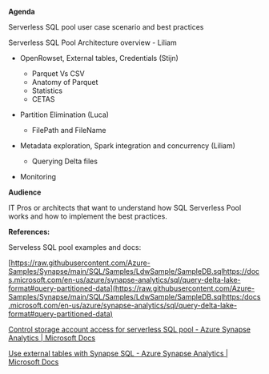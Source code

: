 

**Agenda**

 

Serverless SQL pool user case scenario and best practices

 

Serverless SQL  Pool Architecture overview - Liliam

- OpenRowset, External tables, Credentials (Stijn)
	- Parquet Vs CSV
	- Anatomy of Parquet
	- Statistics
	- CETAS

- Partition Elimination (Luca)
	- FilePath and FileName
- Metadata exploration, Spark integration and concurrency (Liliam)
	- Querying Delta files
- Monitoring

 

**Audience**

 IT Pros or architects that want to understand how SQL Serverless Pool works and how to implement the best practices.

**References:**

 

Serveless SQL pool examples and docs:

 [https://raw.githubusercontent.com/Azure-Samples/Synapse/main/SQL/Samples/LdwSample/SampleDB.sqlhttps://docs.microsoft.com/en-us/azure/synapse-analytics/sql/query-delta-lake-format#query-partitioned-data](https://raw.githubusercontent.com/Azure-Samples/Synapse/main/SQL/Samples/LdwSample/SampleDB.sqlhttps:/docs.microsoft.com/en-us/azure/synapse-analytics/sql/query-delta-lake-format#query-partitioned-data)

 [Control storage account access for serverless SQL pool - Azure Synapse Analytics | Microsoft Docs]( https://docs.microsoft.com/en-us/azure/synapse-analytics/sql/develop-storage-files-storage-access-control?tabs=user-identity)

 [Use external tables with Synapse SQL - Azure Synapse Analytics | Microsoft Docs]( https://docs.microsoft.com/en-us/azure/synapse-analytics/sql/develop-tables-external-tables?tabs=hadoop)


 

